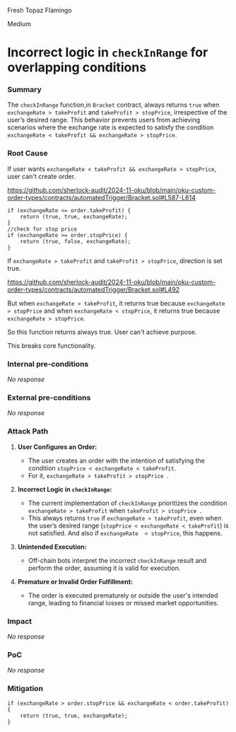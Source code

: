 Fresh Topaz Flamingo

Medium

# Incorrect logic in `checkInRange` for overlapping conditions

### Summary

The `checkInRange` function,in `Bracket` contract, always returns `true` when `exchangeRate > takeProfit` and `takeProfit > stopPrice`, irrespective of the user’s desired range. This behavior prevents users from achieving scenarios where the exchange rate is expected to satisfy the condition `exchangeRate < takeProfit && exchangeRate > stopPrice`.


### Root Cause

If user wants `exchangeRate < takeProfit && exchangeRate > stopPrice`, user can't create order.

https://github.com/sherlock-audit/2024-11-oku/blob/main/oku-custom-order-types/contracts/automatedTrigger/Bracket.sol#L587-L614

```solidity
if (exchangeRate <= order.takeProfit) {
    return (true, true, exchangeRate);
}
//check for stop price
if (exchangeRate >= order.stopPrice) {
    return (true, false, exchangeRate);
}
```

If `exchangeRate > takeProfit` and `takeProfit > stopPrice`, direction is set true.

https://github.com/sherlock-audit/2024-11-oku/blob/main/oku-custom-order-types/contracts/automatedTrigger/Bracket.sol#L492

But when `exchangeRate > takeProfit`, it returns true because `exchangeRate > stopPrice` and when `exchangeRate < stopPrice`, it returns true because `exchangeRate > stopPrice`.

So this function returns always true. User can't achieve purpose.

This breaks core functionality.

### Internal pre-conditions

_No response_

### External pre-conditions

_No response_

### Attack Path

1. **User Configures an Order:**
   - The user creates an order with the intention of satisfying the condition `stopPrice < exchangeRate < takeProfit`.
   - For it, `exchangeRate > takeProfit > stopPrice `. 

2. **Incorrect Logic in `checkInRange`:**
   - The current implementation of `checkInRange` prioritizes the condition `exchangeRate > takeProfit` when `takeProfit > stopPrice `.
   - This always returns `true` if `exchangeRate > takeProfit`, even when the user’s desired range (`stopPrice < exchangeRate < takeProfit`) is not satisfied. And also if `exchangeRate  < stopPrice`, this happens.

3. **Unintended Execution:**
   - Off-chain bots interpret the incorrect `checkInRange` result and perform the order, assuming it is valid for execution.

4. **Premature or Invalid Order Fulfillment:**
   - The order is executed prematurely or outside the user's intended range, leading to financial losses or missed market opportunities.

### Impact

_No response_

### PoC

_No response_

### Mitigation

```solidity
if (exchangeRate > order.stopPrice && exchangeRate < order.takeProfit) {
    return (true, true, exchangeRate);
}
```